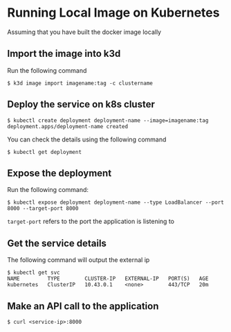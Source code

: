 # Running Local Image on Kubernetes

Assuming that you have built the docker image locally

## Import the image into k3d
Run the following command
```shell
$ k3d image import imagename:tag -c clustername
```

## Deploy the service on k8s cluster
```shell
$ kubectl create deployment deployment-name --image=imagename:tag
deployment.apps/deployment-name created
```
You can check the details using the following command
```shell
$ kubectl get deployment
```

## Expose the deployment
Run the following command:
```shell
$ kubectl expose deployment deployment-name --type LoadBalancer --port 8000 --target-port 8000
```
`target-port` refers to the port the application is listening to

## Get the service details
The following command will output the external ip
```shell
$ kubectl get svc
NAME         TYPE        CLUSTER-IP   EXTERNAL-IP   PORT(S)   AGE
kubernetes   ClusterIP   10.43.0.1    <none>        443/TCP   20m
```

## Make an API call to the application
```shell
$ curl <service-ip>:8000
```